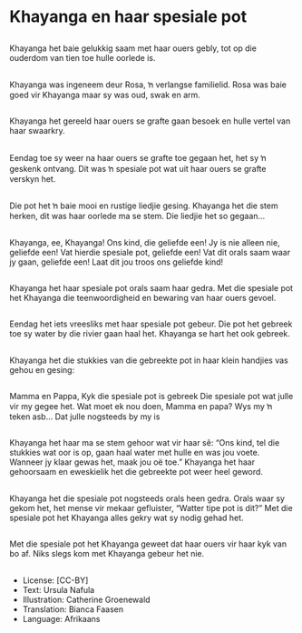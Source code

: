 # Khayanga en haar spesiale pot

##
Khayanga het baie gelukkig saam
met haar ouers gebly, tot op die
ouderdom van tien toe hulle oorlede
is.

##
Khayanga was ingeneem deur Rosa,
ŉ verlangse familielid. Rosa was
baie goed vir Khayanga maar sy
was oud, swak en arm.

##
Khayanga het gereeld haar ouers se
grafte gaan besoek en hulle vertel
van haar swaarkry.

##
Eendag toe sy weer na haar ouers
se grafte toe gegaan het, het sy ŉ
geskenk ontvang. Dit was ŉ
spesiale pot wat uit haar ouers se
grafte verskyn het.

##
Die pot het ŉ baie mooi en rustige
liedjie gesing. Khayanga het die
stem herken, dit was haar oorlede
ma se stem. Die liedjie het so
gegaan...

##
Khayanga, ee, Khayanga!
Ons kind, die geliefde een!
Jy is nie alleen nie, geliefde een!
Vat hierdie spesiale pot, geliefde een!
Vat dit orals saam waar jy gaan, geliefde een!
Laat dit jou troos ons geliefde kind!

##
Khayanga het haar spesiale pot
orals saam haar gedra. Met die
spesiale pot het Khayanga die
teenwoordigheid en bewaring van
haar ouers gevoel.

##
Eendag het iets vreesliks met haar
spesiale pot gebeur. Die pot het
gebreek toe sy water by die rivier
gaan haal het. Khayanga se hart
het ook gebreek.

##
Khayanga het die stukkies van die
gebreekte pot in haar klein handjies
vas gehou en gesing:

##
Mamma en Pappa,
Kyk die spesiale pot is gebreek
Die spesiale pot wat julle vir my gegee het.
Wat moet ek nou doen, Mamma en papa?
Wys my ŉ teken asb…
Dat julle nogsteeds by my is

##
Khayanga het haar ma se stem
gehoor wat vir haar sê: “Ons kind,
tel die stukkies wat oor is op, gaan
haal water met hulle en was jou
voete. Wanneer jy klaar gewas het,
maak jou oë toe.”
Khayanga het haar gehoorsaam en
eweskielik het die gebreekte pot
weer heel geword.

##
Khayanga het die spesiale pot
nogsteeds orals heen gedra. Orals
waar sy gekom het, het mense vir
mekaar gefluister, “Watter tipe pot
is dit?” Met die spesiale pot het
Khayanga alles gekry wat sy nodig
gehad het.

##
Met die spesiale pot het Khayanga
geweet dat haar ouers vir haar kyk
van bo af. Niks slegs kom met
Khayanga gebeur het nie.

##
* License: [CC-BY]
* Text: Ursula Nafula
* Illustration: Catherine Groenewald
* Translation: Bianca Faasen
* Language: Afrikaans
